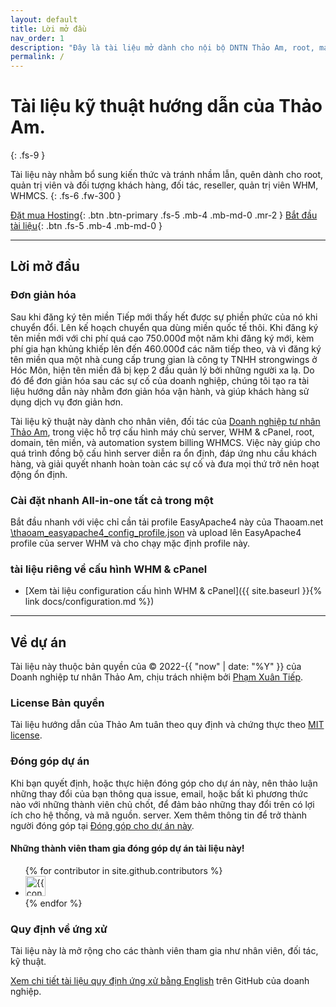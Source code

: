 ```yaml
---
layout: default
title: Lời mở đầu
nav_order: 1
description: "Đây là tài liệu mở dành cho nội bộ DNTN Thảo Am, root, manager, user, khách hàng, đối tác, clients, reseller, đại lý sử dụng nâng cao kiến thức và tư liệu công việc."
permalink: /
---
```


# Tài liệu kỹ thuật hướng dẫn của Thảo Am.
{: .fs-9 }

Tài liệu này nhằm bổ sung kiến thức và tránh nhầm lẫn, quên dành cho root, quản trị viên và đối tượng khách hàng, đối tác, reseller, quản trị viên WHM, WHMCS.
{: .fs-6 .fw-300 }

[Đặt mua Hosting](https://thaoam.net){: .btn .btn-primary .fs-5 .mb-4 .mb-md-0 .mr-2 } [Bắt đầu tài liệu](#lời-mở-đầu){: .btn .fs-5 .mb-4 .mb-md-0 }

---

## Lời mở đầu

### Đơn giản hóa

Sau khi đăng ký tên miền Tiếp mới thấy hết được sự phiền phức của nó khi chuyển đổi. Lên kế hoạch chuyển qua dùng miền quốc tế thôi. Khi đăng ký tên miền mới với chi phí quá cao 750.000đ một năm khi đăng ký mới, kèm phí gia hạn khủng khiếp lên đến 460.000đ các năm tiếp theo, và vì đăng ký tên miền qua một nhà cung cấp trung gian là công ty TNHH strongwings ở Hóc Môn, hiện tên miền đã bị kẹp 2 đầu quản lý bởi những người xa lạ. Do đó để đơn giản hóa sau các sự cố của doanh nghiệp, chúng tôi tạo ra tài liệu hướng dẫn này nhằm đơn giản hóa vận hành, và giúp khách hàng sử dụng dịch vụ đơn giản hơn.

Tài liệu kỹ thuật này dành cho nhân viên, đối tác của [Doanh nghiệp tư nhân Thảo Am](https://thaoam.net), trong việc hỗ trợ cấu hình máy chủ server, WHM & cPanel, root, domain, tên miền, và automation system billing WHMCS. Việc này giúp cho quá trình đồng bộ cấu hình server diễn ra ổn định, đáp ứng nhu cầu khách hàng, và giải quyết nhanh hoàn toàn các sự cố và đưa mọi thứ trở nên hoạt động ổn định.

### Cài đặt nhanh All-in-one tất cả trong một

Bắt đầu nhanh với việc chỉ cần tải profile EasyApache4 này của Thaoam.net [\thaoam_easyapache4_config_profile.json](https://github.com/thaoam/documents/tree/main/thaoam_easyapache4_config_profile.json) và upload lên EasyApache4 profile của server WHM và cho chạy mặc định profile này.

### tài liệu riêng về cấu hình WHM & cPanel

- [Xem tài liệu configuration cấu hình WHM & cPanel]({{ site.baseurl }}{% link docs/configuration.md %})

---

## Về dự án

Tài liệu này thuộc bản quyền của &copy; 2022-{{ "now" | date: "%Y" }} của Doanh nghiệp tư nhân Thảo Am, chịu trách nhiệm bởi [Phạm Xuân Tiếp](https://thaoam.net).

### License Bản quyền

Tài liệu hướng dẫn của Thảo Am tuân theo quy định và chứng thực theo [MIT license](https://github.com/thaoam/documents/tree/main/LICENSE.txt).

### Đóng góp dự án

Khi bạn quyết định, hoặc thực hiện đóng góp cho dự án này, nên thảo luận những thay đổi của bạn thông qua issue, email, hoặc bất kì phương thức nào với những thành viên chủ chốt, để đảm bảo những thay đổi trên có lợi ích cho hệ thống, và mã nguồn. server. Xem thêm thông tin để trở thành người đóng góp tại [Đóng góp cho dự án này](https://github.com/thaoam/documents#contributing).

#### Những thành viên tham gia đóng góp dự án tài liệu này!

<ul class="list-style-none">
{% for contributor in site.github.contributors %}
  <li class="d-inline-block mr-1">
     <a href="{{ contributor.html_url }}"><img src="{{ contributor.avatar_url }}" width="32" height="32" alt="{{ contributor.login }}"/></a>
  </li>
{% endfor %}
</ul>

### Quy định về ứng xử

Tài liệu này là mở rộng cho các thành viên tham gia như nhân viên, đối tác, kỹ thuật.

[Xem chi tiết tài liệu quy định ứng xử bằng English](https://github.com/thaoam/documents/tree/main/CODE_OF_CONDUCT.md) trên GitHub của doanh nghiệp.
